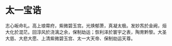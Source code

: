 # 太一宝诰

志心皈命礼。高上琅霄府，紫微碧玉宫。光焕郁萧，真凝太极。发妙炁於金阙，烜大化於混茫。回淳风於浇漓之余，保制劫运；恢利泽於寰宇之表，陶育黔黎。大圣大慈、大悲大愿、上清紫微碧玉宫、太一大天帝、保制劫运天尊。

